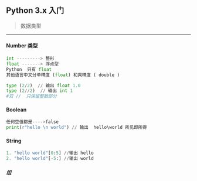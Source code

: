 ## Python 3.x 入门
 >数据类型   
 
*** 
#### Number 类型
```Python
int ---------> 整形
float -------> 浮点型
Python  只有 float
其他语言中又分单精度 (float) 和爽精度 ( double )

type (2/2)  // 输出 float 1.0
type (2//2)  // 输出 int 1
#双 //  只保留整数部分
```
#### Boolean
```Python
任何空值都是---->false
print(r"hello \n world") // 输出  hello\world 所见即所得
```

#### String

```Python
1. "hello world"[0:5] //输出 hello
2. "hello world"[-5:] //输出 world
```

##### 组